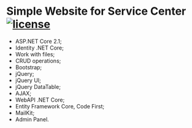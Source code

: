 [license-image]: https://img.shields.io/npm/l/normalize.css.svg?style=flat
[license-url]: LICENSE
# Simple Website for Service Center     [![license][license-image]][license-url]

* ASP.NET Core 2.1;
* Identity .NET Core;
* Work with files;
* CRUD operations;
* Bootstrap;
* jQuery;
* jQuery UI;
* jQuery DataTable;
* AJAX;
* WebAPI .NET Core;
* Entity Framework Core, Code First;
* MailKit;
* Admin Panel.

